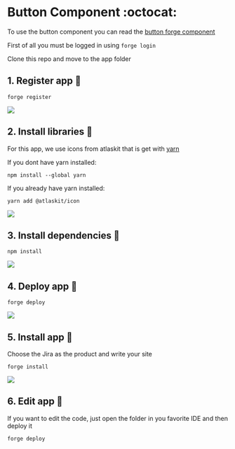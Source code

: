 # Button Component :octocat:

To use the button component you can read the [button forge component](https://developer.atlassian.com/platform/forge/ui-kit-components/button/)

First of all you must be logged in using `forge login` 

Clone this repo and move to the app folder

## 1. Register app :cherry_blossom:

```
forge register
```
![](https://i.ibb.co/sQ77kBb/image.png)

## 2. Install libraries :cherry_blossom:
For this app, we use icons from atlaskit that is get with [yarn](https://classic.yarnpkg.com/lang/en/docs/install/#windows-stable)

If you dont have yarn installed: 
```
npm install --global yarn
```

If you already have yarn installed:
```
yarn add @atlaskit/icon
```
![](https://i.ibb.co/4dR7YbG/image.png)

## 3. Install dependencies :cherry_blossom:

```
npm install
```
![](https://i.ibb.co/F3t9fjy/image.png)

## 4. Deploy app :cherry_blossom:

```
forge deploy
```
![](https://i.ibb.co/6J30g6t/image.png)

## 5. Install app :cherry_blossom:
Choose the Jira as the product and write your site

```
forge install
```
![](https://i.ibb.co/Rphy5RF/image.png)
## 6. Edit app :cherry_blossom:
If you want to edit the code, just open the folder in you favorite IDE and then deploy it

```
forge deploy
```